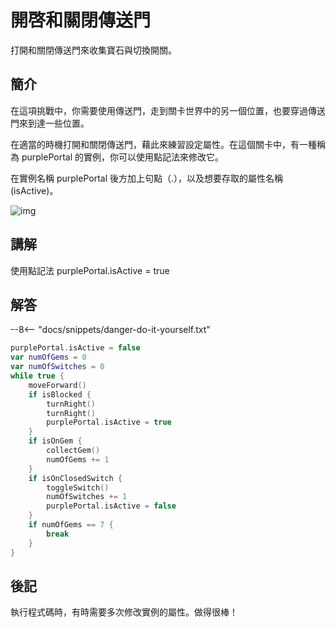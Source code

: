 # 開啓和關閉傳送門

打開和關閉傳送門來收集寶石與切換開關。

## 簡介

在這項挑戰中，你需要使用傳送門，走到關卡世界中的另一個位置，也要穿過傳送門來到達一些位置。 

在適當的時機打開和關閉傳送門，藉此來練習設定屬性。在這個關卡中，有一種稱為 purplePortal 的實例，你可以使用點記法來修改它。 

在實例名稱 purplePortal 後方加上句點（.），以及想要存取的屬性名稱 (isActive)。

![img](https://imagedelivery.net/cdkaXPuFls5qlrh3GM4hfA/cdc83a12-8594-4832-03a6-7573121fee00/public)

## 講解

使用點記法
purplePortal.isActive = true

## 解答

--8<-- "docs/snippets/danger-do-it-yourself.txt"

```swift linenums="1"
purplePortal.isActive = false
var numOfGems = 0
var numOfSwitches = 0
while true {
    moveForward()
    if isBlocked {
        turnRight()
        turnRight()
        purplePortal.isActive = true
    }
    if isOnGem {
        collectGem()
        numOfGems += 1
    }
    if isOnClosedSwitch {
        toggleSwitch()
        numOfSwitches += 1
        purplePortal.isActive = false
    }
    if numOfGems == 7 {
        break
    }
}

```

## 後記

執行程式碼時，有時需要多次修改實例的屬性。做得很棒！
